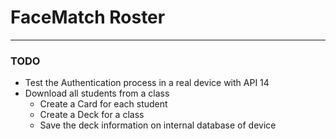 # FaceMatch Roster #
***
### TODO ###
* Test the Authentication process in a real device with API 14
* Download all students from a class
  * Create a Card for each student
  * Create a Deck for a class
  * Save the deck information on internal database of device